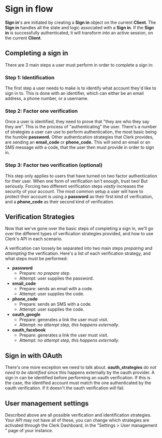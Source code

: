 # Sign in flow

**Sign in**'s are initiated by creating a **Sign in** object on the current **Client**.  The **Sign in** handles all the state and logic associated with a **Sign in**.  If the **Sign in** is successfully authenticated, it will transform into an active session, on the current **Client**.

## Completing a sign in

There are 3 main steps a user must perform in order to complete a sign in:

### Step 1: Identification

The first step a user needs to make is to identify what account they'd like to sign in to.  This is done with an identifier, which can either be an email address, a phone number, or a username. 

### Step 2: Factor one verification

Once a user is identified, they need to prove that "they are who they say they are".  This is the process of "authenticating" the user.  There's a number of strategies a user can use to perform authentication, the most basic being the humble **password.** Other authentication strategies that Clerk provides, are sending an **email\_code** or **phone\_code.**  This will send an email or an SMS message with a code, that the user then must provide in order to sign in. 

### Step 3: Factor two verification \(optional\)

This step only applies to users that have turned on two factor authentication for their user.  When one form of verification isn't enough, trust two! But seriously.  Forcing two different verification steps _vastly_ increases the security of your account. The most common setup a user will have to protect their account is using a **password** as their first kind of verification, and a **phone\_code** as their second kind of verification.

## Verification Strategies

Now that we've gone over the basic steps of completing a sign in, we'll go over the different types of verification strategies provided, and how to use Clerk's API in each scenario.

A verification can loosely be separated into two main steps _preparing_ and _attempting_ the verification.  Here's a list of each verification strategy, and what steps must be performed:

* **password**
  * Prepare: _no prepare step_.
  * Attempt: user supplies the password.
* **email\_code**
  * Prepare: sends an email with a code.
  * Attempt: user supplies the code.
* **phone\_code**
  * Prepare: sends an SMS with a code.
  * Attempt: user supplies the code.
* **oauth\_google**
  * Prepare: generates a link the user must visit.
  * Attempt: _no attempt step, this happens externally._
* **oauth\_facebook**
  * Prepare: generates a link the user must visit.
  * Attempt: _no attempt step, this happens externally._

## Sign in with OAuth

There's one more exception we need to talk about.  **oauth\_strategies** _do not need to be identified_ since this happens externally by the oauth provider.  A sign in can be identified before performing an oauth verification.  If this is the case, the identified account must match the one authenticated by the oauth verification.  If it doesn't the oauth verification will fail.

## User management settings

Described above are all possible verification and identification strategies.  Your API may not have all of these, you can change which strategies are activated through the Clerk Dashboard, in the "Settings &gt; User management " page of your instance. 

